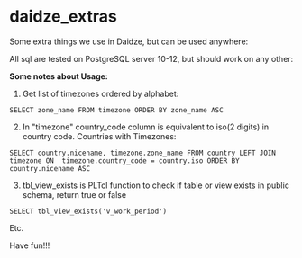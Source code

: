 # daidze_extras
Some extra things we use in Daidze, but can be used anywhere:

All sql are tested on PostgreSQL server 10-12, but should work on any other:

__Some notes about Usage:__

1. Get list of timezones ordered by alphabet:

```SELECT zone_name FROM timezone ORDER BY zone_name ASC```

2. In "timezone" country_code column is equivalent to iso(2 digits) in country code. Countries with Timezones:

```SELECT country.nicename, timezone.zone_name FROM country LEFT JOIN timezone ON  timezone.country_code = country.iso ORDER BY country.nicename ASC```


3. tbl_view_exists is PLTcl function to check if table or view exists in public schema, return true or false

```SELECT tbl_view_exists('v_work_period')```


Etc.

Have fun!!!
